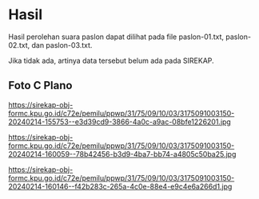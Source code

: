 # Hasil

Hasil perolehan suara paslon dapat dilihat pada file paslon-01.txt, paslon-02.txt, dan paslon-03.txt.

Jika tidak ada, artinya data tersebut belum ada pada SIREKAP.

## Foto C Plano

https://sirekap-obj-formc.kpu.go.id/c72e/pemilu/ppwp/31/75/09/10/03/3175091003150-20240214-155753--e3d39cd9-3866-4a0c-a9ac-08bfe1226201.jpg

https://sirekap-obj-formc.kpu.go.id/c72e/pemilu/ppwp/31/75/09/10/03/3175091003150-20240214-160059--78b42456-b3d9-4ba7-bb74-a4805c50ba25.jpg

https://sirekap-obj-formc.kpu.go.id/c72e/pemilu/ppwp/31/75/09/10/03/3175091003150-20240214-160146--f42b283c-265a-4c0e-88e4-e9c4e6a266d1.jpg
